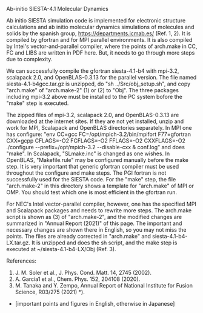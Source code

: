 Ab-initio SIESTA-4.1 Molecular Dynamics

  Ab initio SIESTA simulation code is implemented for electronic structure calculations and ab initio 
molecular dynamics simulations of molecules and solids by the spanish group, https://departments.icmab.es/ 
(Ref. 1, 2). It is compiled by gfortran and for MPI parallel environments. 
It is also compiled by Intel's vector-and-parallel compiler, where the points of arch.make in CC, FC and LIBS 
are written in PDF here. But, it needs to go through more steps due to complexity.

  We can successfully compile the gfortran siesta-4.1-b4 with mpi-3.2, scalapack 2.0, and OpenBLAS-0.3.13 for 
the parallel version. The file named siesta-4.1-b4gcc.tar.gz is unzipped, do "sh ../Src/obj_setup.sh", 
and copy "arch.make" of "arch.make-2" (1) or (2) to "Obj". The three packages including mpi-3.2 above 
must be installed to the PC system bofore the "make" step is executed. 

The zipped files of mpi-3.2, scalapack 2.0, and OpenBLAS-0.3.13 are downloaded at the internet sites.
If they are not yet installed, unzip and work for MPI, Scalapack and OpenBLAS directories separately.
In MPI one has configure: "env CC=gcc FC=/opt/mpich-3.2/bin/mpifort F77=gfortran CXX=gcpp CFLAGS=-O2 
FCFLAGS=-O2 FFLAGS=-O2 CXXFLAGS=-O2 ./configure --prefix=/opt/mpich-3.2 --disable-cxx & conf.log"
and does "make". In Scalapack, "SLmake.inc" is changed as one wishes.
In OpenBLAS, "Makefile.rule" may be configured manually before the make step. 
It is very important that generic gfortran compiler must be used throughout the configure and make 
steps. The PGI fortran is not successfully used for the SIESTA code. For the "make" step, 
the file "arch.make-2" in this directory shows a template for "arch.make" of MPI or OMP. You should 
test which one is most efficient in the gfortran run. 

For NEC's Intel vector-parallel compiler, however, one has the specified MPI and Scalapack packages 
and needs to rewrite more steps. The arch.make script is shown as (3) of "arch.make-2", and 
the modified changes are summarized in "Annual Report (2021)" of this page. The important and
necessary changes are shown there in English, so you may not miss the points. 
The files are already corrected in "arch.make" and siesta-4.1-b4-LX.tar.gz.
It is unzipped and does the sh script, and the make step is executed at ~/siesta-4.1-b4-LX/Obj (Ref. 3).

References:

1. J. M. Soler et al., J. Phys. Cond. Matt. 14, 2745 (2002).
2. A. García1 et al., Chem. Phys. 152, 204108 (2020). 
3. M. Tanaka and Y. Zempo, Annual Report of National Institute for Fusion Science, R03/275 (2021) *). 
* [important points and figures in English, otherwise in Japanese]

